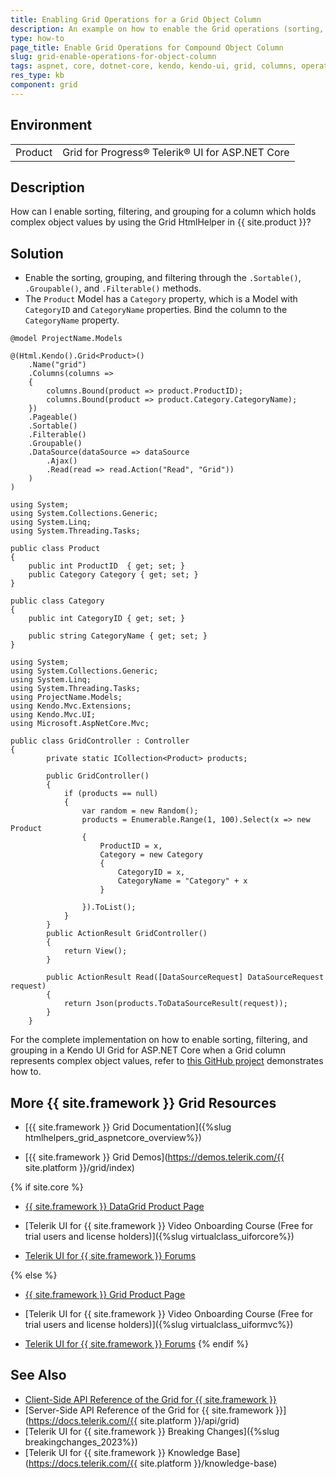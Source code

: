 ```yaml
---
title: Enabling Grid Operations for a Grid Object Column
description: An example on how to enable the Grid operations (sorting, filtering, and grouping) for a column which represents a compound object with {{ site.product }}.
type: how-to
page_title: Enable Grid Operations for Compound Object Column
slug: grid-enable-operations-for-object-column
tags: aspnet, core, dotnet-core, kendo, kendo-ui, grid, columns, operations, filtering, sorting
res_type: kb
component: grid
---
```


## Environment

<table>
 <tr>
  <td>Product</td>
  <td>Grid for Progress® Telerik® UI for ASP.NET Core</td>
 </tr>
</table>

## Description

How can I enable sorting, filtering, and grouping for a column which holds complex object values by using the Grid HtmlHelper in {{ site.product }}?

## Solution

- Enable the sorting, grouping, and filtering through the `.Sortable()`, `.Groupable()`, and `.Filterable()` methods.
- The `Product` Model has a `Category` property, which is a Model with `CategoryID` and `CategoryName` properties. Bind the column to the `CategoryName` property.

```View
@model ProjectName.Models

@(Html.Kendo().Grid<Product>()
    .Name("grid")
    .Columns(columns =>
    {
        columns.Bound(product => product.ProductID);
        columns.Bound(product => product.Category.CategoryName);
    })
    .Pageable()
    .Sortable()
    .Filterable()
    .Groupable()
    .DataSource(dataSource => dataSource
        .Ajax()
        .Read(read => read.Action("Read", "Grid"))
    )
)
```
```Models
using System;
using System.Collections.Generic;
using System.Linq;
using System.Threading.Tasks;

public class Product
{
    public int ProductID  { get; set; }
    public Category Category { get; set; }
}

public class Category
{
    public int CategoryID { get; set; }

    public string CategoryName { get; set; }
}
```
```Controller
using System;
using System.Collections.Generic;
using System.Linq;
using System.Threading.Tasks;
using ProjectName.Models;
using Kendo.Mvc.Extensions;
using Kendo.Mvc.UI;
using Microsoft.AspNetCore.Mvc;

public class GridController : Controller
{
        private static ICollection<Product> products;

        public GridController()
        {
            if (products == null)
            {
                var random = new Random();
                products = Enumerable.Range(1, 100).Select(x => new Product
                {
                    ProductID = x,
                    Category = new Category
                    {
                        CategoryID = x,
                        CategoryName = "Category" + x
                    }

                }).ToList();
            }
        }
        public ActionResult GridController()
        {
            return View();
        }

        public ActionResult Read([DataSourceRequest] DataSourceRequest request)
        {
            return Json(products.ToDataSourceResult(request));
        }
    }
```

For the complete implementation on how to enable sorting, filtering, and grouping in a Kendo UI Grid for ASP.NET Core when a Grid column represents complex object values, refer to [this GitHub project](https://github.com/telerik/ui-for-aspnet-core-examples/blob/master/Telerik.Examples.Mvc/Telerik.Examples.Mvc/Views/Grid/EnableOperationsForObjectColumn.cshtml) demonstrates how to.

## More {{ site.framework }} Grid Resources

* [{{ site.framework }} Grid Documentation]({%slug htmlhelpers_grid_aspnetcore_overview%})

* [{{ site.framework }} Grid Demos](https://demos.telerik.com/{{ site.platform }}/grid/index)

{% if site.core %}
* [{{ site.framework }} DataGrid Product Page](https://www.telerik.com/aspnet-core-ui/grid)

* [Telerik UI for {{ site.framework }} Video Onboarding Course (Free for trial users and license holders)]({%slug virtualclass_uiforcore%})

* [Telerik UI for {{ site.framework }} Forums](https://www.telerik.com/forums/aspnet-core-ui)

{% else %}
* [{{ site.framework }} Grid Product Page](https://www.telerik.com/aspnet-mvc/grid)

* [Telerik UI for {{ site.framework }} Video Onboarding Course (Free for trial users and license holders)]({%slug virtualclass_uiformvc%})

* [Telerik UI for {{ site.framework }} Forums](https://www.telerik.com/forums/aspnet-mvc)
{% endif %}

## See Also

* [Client-Side API Reference of the Grid for {{ site.framework }}](https://docs.telerik.com/kendo-ui/api/javascript/ui/grid)
* [Server-Side API Reference of the Grid for {{ site.framework }}](https://docs.telerik.com/{{ site.platform }}/api/grid)
* [Telerik UI for {{ site.framework }} Breaking Changes]({%slug breakingchanges_2023%})
* [Telerik UI for {{ site.framework }} Knowledge Base](https://docs.telerik.com/{{ site.platform }}/knowledge-base)
